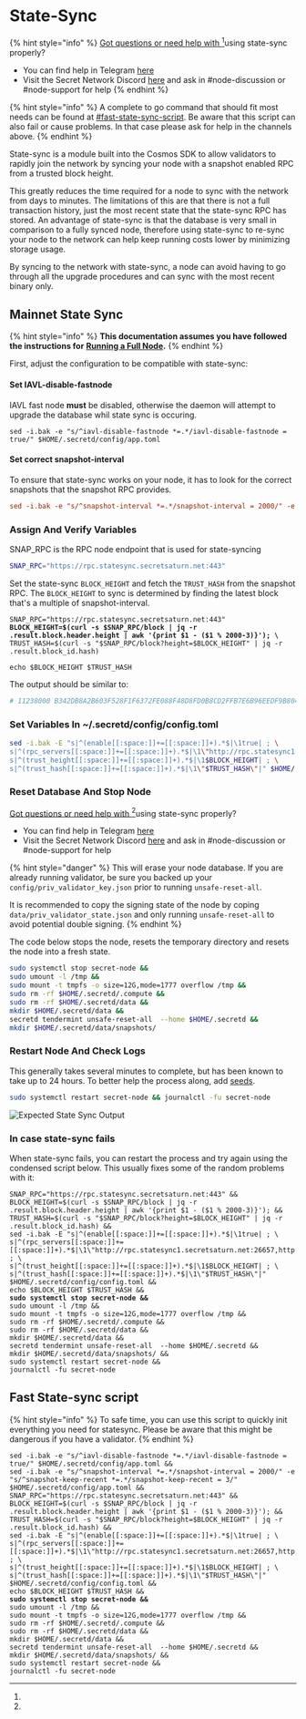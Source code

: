 # State-Sync

{% hint style="info" %}
[Got questions or need help with ](#user-content-fn-1)[^1]using state-sync properly?

* You can find help in Telegram [here](https://t.me/SCRTNodeSupport)
* Visit the Secret Network Discord [here](https://discord.com/invite/SJK32GY) and ask in #node-discussion or #node-support for help
{% endhint %}

{% hint style="info" %}
A complete to go command that should fit most needs can be found at [#fast-state-sync-script](state-sync.md#fast-state-sync-script "mention"). Be aware that this script can also fail or cause problems. In that case please ask for help in the channels above.
{% endhint %}

State-sync is a module built into the Cosmos SDK to allow validators to rapidly join the network by syncing your node with a snapshot enabled RPC from a trusted block height.

This greatly reduces the time required for a node to sync with the network from days to minutes. The limitations of this are that there is not a full transaction history, just the most recent state that the state-sync RPC has stored. An advantage of state-sync is that the database is very small in comparison to a fully synced node, therefore using state-sync to re-sync your node to the network can help keep running costs lower by minimizing storage usage.

By syncing to the network with state-sync, a node can avoid having to go through all the upgrade procedures and can sync with the most recent binary only.

## Mainnet State Sync <a href="#mainnet-state-sync" id="mainnet-state-sync"></a>

{% hint style="info" %}
**This documentation assumes you have followed the instructions for** [**Running a Full Node**](setup-full-node.md)**.**
{% endhint %}

First, adjust the configuration to be compatible with state-sync:

#### Set IAVL-disable-fastnode

IAVL fast node **must** be disabled, otherwise the daemon will attempt to upgrade the database whil state sync is occuring.&#x20;

```
sed -i.bak -e "s/^iavl-disable-fastnode *=.*/iavl-disable-fastnode = true/" $HOME/.secretd/config/app.toml
```

#### Set correct snapshot-interval

To ensure that state-sync works on your node, it has to look for the correct snapshots that the snapshot RPC provides.

```toml
sed -i.bak -e "s/^snapshot-interval *=.*/snapshot-interval = 2000/" -e "s/^snapshot-keep-recent *=.*/snapshot-keep-recent = 3/" $HOME/.secretd/config/app.toml
```

### Assign And Verify Variables

SNAP\_RPC is the RPC node endpoint that is used for state-syncing

```bash
SNAP_RPC="https://rpc.statesync.secretsaturn.net:443"
```

Set the state-sync `BLOCK_HEIGHT` and fetch the `TRUST_HASH` from the snapshot RPC. The `BLOCK_HEIGHT` to sync is determined by finding the latest block that's a multiple of snapshot-interval.

<pre class="language-bash"><code class="lang-bash">SNAP_RPC="https://rpc.statesync.secretsaturn.net:443"
<strong>BLOCK_HEIGHT=$(curl -s $SNAP_RPC/block | jq -r .result.block.header.height | awk '{print $1 - ($1 % 2000-3)}'); \
</strong>TRUST_HASH=$(curl -s "$SNAP_RPC/block?height=$BLOCK_HEIGHT" | jq -r .result.block_id.hash)

echo $BLOCK_HEIGHT $TRUST_HASH
</code></pre>

The output should be similar to:&#x20;

```bash
# 11238000 B342DB8A2B603F528F1F6372FE088F48D8FD0B8CD2FFB7E6B96EEDF9B804BA5B
```

### Set Variables In \~/.secretd/config/config.toml

```bash
sed -i.bak -E "s|^(enable[[:space:]]+=[[:space:]]+).*$|\1true| ; \
s|^(rpc_servers[[:space:]]+=[[:space:]]+).*$|\1\"http://rpc.statesync1.secretsaturn.net:26657,http://rpc.statesync2.secretsaturn.net:26657,http://rpc.statesync3.secretsaturn.net:26657\"| ; \
s|^(trust_height[[:space:]]+=[[:space:]]+).*$|\1$BLOCK_HEIGHT| ; \
s|^(trust_hash[[:space:]]+=[[:space:]]+).*$|\1\"$TRUST_HASH\"|" $HOME/.secretd/config/config.toml
```

### Reset Database And Stop Node

[Got questions or need help with ](#user-content-fn-2)[^2]using state-sync properly?

* You can find help in Telegram [here](https://t.me/SCRTNodeSupport)
* Visit the Secret Network Discord [here](https://discord.com/invite/SJK32GY) and ask in #node-discussion or #node-support for help

{% hint style="danger" %}
This will erase your node database. If you are already running validator, be sure you backed up your `config/priv_validator_key.json` prior to running `unsafe-reset-all`.

It is recommended to copy the signing state of the node by coping `data/priv_validator_state.json` and only running `unsafe-reset-all` to avoid potential double signing.&#x20;
{% endhint %}

The code below stops the node, resets the temporary directory and resets the node into a fresh state.

```bash
sudo systemctl stop secret-node && 
sudo umount -l /tmp && 
sudo mount -t tmpfs -o size=12G,mode=1777 overflow /tmp &&
sudo rm -rf $HOME/.secretd/.compute &&
sudo rm -rf $HOME/.secretd/data &&
mkdir $HOME/.secretd/data &&
secretd tendermint unsafe-reset-all  --home $HOME/.secretd &&
mkdir $HOME/.secretd/data/snapshots/
```

### Restart Node And Check Logs

This generally takes several minutes to complete, but has been known to take up to 24 hours. To better help the process along, add [seeds](../troubleshooting.md#undefined).

```bash
sudo systemctl restart secret-node && journalctl -fu secret-node

```

![Expected State Sync Output](<../../../.gitbook/assets/Screen Shot 2022-07-03 at 7.56.31 PM.png>)

### In case state-sync fails

When state-sync fails, you can restart the process and try again using the condensed script below. This usually fixes some of the random problems with it:

<pre><code>SNAP_RPC="https://rpc.statesync.secretsaturn.net:443" &#x26;&#x26;
BLOCK_HEIGHT=$(curl -s $SNAP_RPC/block | jq -r .result.block.header.height | awk '{print $1 - ($1 % 2000-3)}'); &#x26;&#x26;
TRUST_HASH=$(curl -s "$SNAP_RPC/block?height=$BLOCK_HEIGHT" | jq -r .result.block_id.hash) &#x26;&#x26;
sed -i.bak -E "s|^(enable[[:space:]]+=[[:space:]]+).*$|\1true| ; \
s|^(rpc_servers[[:space:]]+=[[:space:]]+).*$|\1\"http://rpc.statesync1.secretsaturn.net:26657,http://rpc.statesync2.secretsaturn.net:26657,http://rpc.statesync3.secretsaturn.net:26657\"| ; \
s|^(trust_height[[:space:]]+=[[:space:]]+).*$|\1$BLOCK_HEIGHT| ; \
s|^(trust_hash[[:space:]]+=[[:space:]]+).*$|\1\"$TRUST_HASH\"|" $HOME/.secretd/config/config.toml &#x26;&#x26;
echo $BLOCK_HEIGHT $TRUST_HASH &#x26;&#x26;
<strong>sudo systemctl stop secret-node &#x26;&#x26; 
</strong>sudo umount -l /tmp &#x26;&#x26; 
sudo mount -t tmpfs -o size=12G,mode=1777 overflow /tmp &#x26;&#x26;
sudo rm -rf $HOME/.secretd/.compute &#x26;&#x26;
sudo rm -rf $HOME/.secretd/data &#x26;&#x26;
mkdir $HOME/.secretd/data &#x26;&#x26;
secretd tendermint unsafe-reset-all  --home $HOME/.secretd &#x26;&#x26;
mkdir $HOME/.secretd/data/snapshots/ &#x26;&#x26;
sudo systemctl restart secret-node &#x26;&#x26; 
journalctl -fu secret-node
</code></pre>

## Fast State-sync script

{% hint style="info" %}
To safe time, you can use this script to quickly init everything you need for statesync. Please be aware that this might be dangerous if you have a validator.
{% endhint %}

<pre><code>sed -i.bak -e "s/^iavl-disable-fastnode *=.*/iavl-disable-fastnode = true/" $HOME/.secretd/config/app.toml &#x26;&#x26;
sed -i.bak -e "s/^snapshot-interval *=.*/snapshot-interval = 2000/" -e "s/^snapshot-keep-recent *=.*/snapshot-keep-recent = 3/" $HOME/.secretd/config/app.toml &#x26;&#x26;
SNAP_RPC="https://rpc.statesync.secretsaturn.net:443" &#x26;&#x26;
BLOCK_HEIGHT=$(curl -s $SNAP_RPC/block | jq -r .result.block.header.height | awk '{print $1 - ($1 % 2000-3)}'); &#x26;&#x26;
TRUST_HASH=$(curl -s "$SNAP_RPC/block?height=$BLOCK_HEIGHT" | jq -r .result.block_id.hash) &#x26;&#x26;
sed -i.bak -E "s|^(enable[[:space:]]+=[[:space:]]+).*$|\1true| ; \
s|^(rpc_servers[[:space:]]+=[[:space:]]+).*$|\1\"http://rpc.statesync1.secretsaturn.net:26657,http://rpc.statesync2.secretsaturn.net:26657,http://rpc.statesync3.secretsaturn.net:26657\"| ; \
s|^(trust_height[[:space:]]+=[[:space:]]+).*$|\1$BLOCK_HEIGHT| ; \
s|^(trust_hash[[:space:]]+=[[:space:]]+).*$|\1\"$TRUST_HASH\"|" $HOME/.secretd/config/config.toml &#x26;&#x26;
echo $BLOCK_HEIGHT $TRUST_HASH &#x26;&#x26;
<strong>sudo systemctl stop secret-node &#x26;&#x26; 
</strong>sudo umount -l /tmp &#x26;&#x26; 
sudo mount -t tmpfs -o size=12G,mode=1777 overflow /tmp &#x26;&#x26;
sudo rm -rf $HOME/.secretd/.compute &#x26;&#x26;
sudo rm -rf $HOME/.secretd/data &#x26;&#x26;
mkdir $HOME/.secretd/data &#x26;&#x26;
secretd tendermint unsafe-reset-all  --home $HOME/.secretd &#x26;&#x26;
mkdir $HOME/.secretd/data/snapshots/ &#x26;&#x26;
sudo systemctl restart secret-node &#x26;&#x26; 
journalctl -fu secret-node
</code></pre>

[^1]: 

[^2]: 
